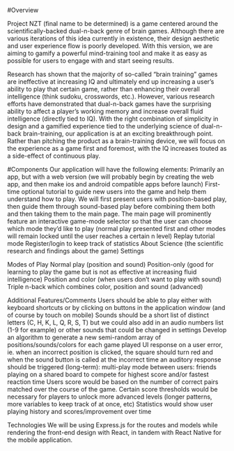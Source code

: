 #Overview

Project NZT (final name to be determined) is a game centered around the scientifically-backed dual-n-back genre of brain games. Although there are various iterations of this idea currently in existence, their design aesthetic and user experience flow is poorly developed. With this version, we are aiming to gamify a powerful mind-training tool and make it as easy as possible for users to engage with and start seeing results.

Research has shown that the majority of so-called “brain training” games are ineffective at increasing IQ and ultimately end up increasing a user’s ability to play that certain game, rather than enhancing their overall intelligence (think sudoku, crosswords, etc.). However, various research efforts have demonstrated that dual-n-back games have the surprising ability to affect a player’s working memory and increase overall fluid intelligence (directly tied to IQ). With the right combination of simplicity in design and a gamified experience tied to the underlying science of dual-n-back brain-training, our application is at an exciting breakthrough point. Rather than pitching the product as a brain-training device, we will focus on the experience as a game first and foremost, with the IQ increases touted as a side-effect of continuous play.

#Components
Our application will have the following elements:
Primarily an app, but with a web version (we will probably begin by creating the web app, and then make ios and android compatible apps before launch)
First-time optional tutorial to guide new users into the game and help them understand how to play. We will first present users with position-based play, then guide them through sound-based play before combining them both and then taking them to the main page.
The main page will prominently feature an interactive game-mode selector so that the user can choose which mode they’d like to play (normal play presented first and other modes will remain locked until the user reaches a certain n level)
Replay tutorial mode
Register/login to keep track of statistics
About
Science (the scientific research and findings about the game)
Settings


Modes of Play
Normal play (position and sound)
Position-only (good for learning to play the game but is not as effective at increasing fluid intelligence)
Position and color (when users don’t want to play with sound)
Triple n-back which combines color, position and sound (advanced)

Additional Features/Comments
Users should be able to play either with keyboard shortcuts or by clicking on buttons in the application window (and of course by touch on mobile)
Sounds should be a short list of distinct letters (C, H, K, L, Q, R, S, T) but we could also add in an audio numbers list (1-9 for example) or other sounds that could be changed in settings
Develop an algorithm to generate a new semi-random array of positions/sounds/colors for each game played
UI response on a user error, ie. when an incorrect position is clicked, the square should turn red and when the sound button is called at the incorrect time an auditory response should be triggered
(long-term): multi-play mode between users: friends playing on a shared board to compete for highest score and/or fastest reaction time
Users score would be based on the number of correct pairs matched over the course of the game. Certain score thresholds would be necessary for players to unlock more advanced levels (longer patterns, more variables to keep track of at once, etc)
Statistics would show user playing history and scores/improvement over time

Technologies
We will be using Express.js for the routes and models while rendering the front-end design with React, in tandem with React Native for the mobile application.
